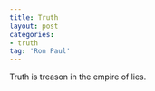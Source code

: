 ```yaml
---
title: Truth
layout: post
categories:
- truth
tag: 'Ron Paul'
---
```


Truth is treason in the empire of lies.
